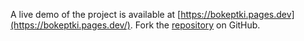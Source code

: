 A live demo of the project is available at [https://bokeptki.pages.dev](https://bokeptki.pages.dev/).
Fork the [repository](https://github.com/mangulosowan/bokepseksi) on GitHub.